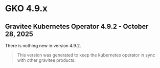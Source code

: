 # GKO 4.9.x

## Gravitee Kubernetes Operator 4.9.2 - October 28, 2025

There is nothing new in version 4.9.2.

> This version was generated to keep the kubernetes operator in sync with other gravitee products.

